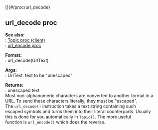 []{#/proc/url_decode}    
## url_decode proc    
**See also:**    
:   [Topic proc (client)](ref/client/proc/Topic)    
:   [url_encode proc](ref/proc/url_encode)    
<!-- -->    
**Format:**    
:   url_decode(UrlText)    
<!-- -->    
**Args:**    
:   UrlText: text to be \"unescaped\"    
<!-- -->    
**Returns:**    
:   unescaped text    
Most non-alphanumeric characters are converted to another format in a    
URL. To send these characters literally, they must be \"escaped\".    
The `url_decode()` instruction takes a text string containing such    
escaped symbols and turns them into their literal counterparts. Usually    
this is done for you automatically in `Topic()`. The more useful    
function is `url_encode()` which does the reverse.  